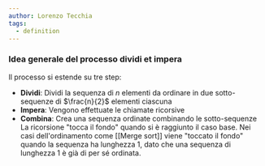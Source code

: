 ```yaml
---
author: Lorenzo Tecchia
tags:
  - definition
---
```

### Idea generale del processo dividi et impera
Il processo si estende su tre step:
- **Dividi**: Dividi la sequenza di $n$ elementi da ordinare in due sotto-sequenze di $\frac{n}{2}$ elementi ciascuna
- **Impera**: Vengono effettuate le chiamate ricorsive
- **Combina**: Crea una sequenza ordinate combinando le sotto-sequenze
La ricorsione "tocca il fondo" quando si è raggiunto il caso base.
Nei casi dell'ordinamento come [[Merge sort]] viene "toccato il fondo" quando la sequenza ha lunghezza 1, dato che una sequenza di lunghezza 1 è già di per sé ordinata.
<!--ID: 1715263181510-->
